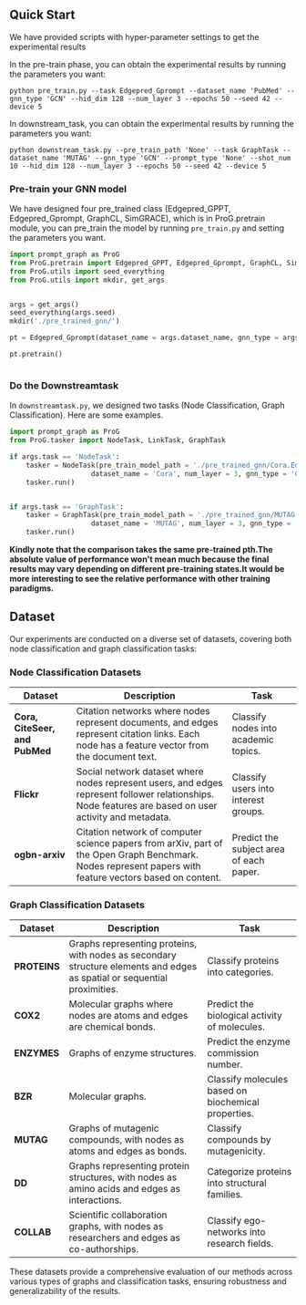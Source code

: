 
## Quick Start
We have provided scripts with hyper-parameter settings to get the experimental results

In the pre-train phase, you can obtain the experimental results by running the parameters you want:
```shell
python pre_train.py --task Edgepred_Gprompt --dataset_name 'PubMed' --gnn_type 'GCN' --hid_dim 128 --num_layer 3 --epochs 50 --seed 42 --device 5
```

In downstream_task, you can obtain the experimental results by running the parameters you want:

```shell
python downstream_task.py --pre_train_path 'None' --task GraphTask --dataset_name 'MUTAG' --gnn_type 'GCN' --prompt_type 'None' --shot_num 10 --hid_dim 128 --num_layer 3 --epochs 50 --seed 42 --device 5
```




### Pre-train your GNN model

We have designed four pre_trained class (Edgepred_GPPT, Edgepred_Gprompt, GraphCL, SimGRACE), which is in ProG.pretrain module, you can pre_train the model by running ``pre_train.py`` and setting the parameters you want.

```python
import prompt_graph as ProG
from ProG.pretrain import Edgepred_GPPT, Edgepred_Gprompt, GraphCL, SimGRACE
from ProG.utils import seed_everything
from ProG.utils import mkdir, get_args


args = get_args()
seed_everything(args.seed)
mkdir('./pre_trained_gnn/')

pt = Edgepred_Gprompt(dataset_name = args.dataset_name, gnn_type = args.gnn_type, hid_dim = args.hid_dim, gln = args.num_layer, num_epoch=args.epochs)

pt.pretrain()



```
### Do the Downstreamtask
In ``downstreamtask.py``, we designed two tasks (Node Classification, Graph Classification). Here are some examples. 
```python
import prompt_graph as ProG
from ProG.tasker import NodeTask, LinkTask, GraphTask

if args.task == 'NodeTask':
    tasker = NodeTask(pre_train_model_path = './pre_trained_gnn/Cora.Edgepred_GPPT.GCN.128hidden_dim.pth', 
                    dataset_name = 'Cora', num_layer = 3, gnn_type = 'GCN', prompt_type = 'GPrompt', epochs = 150, shot_num = 5)
    tasker.run()


if args.task == 'GraphTask':
    tasker = GraphTask(pre_train_model_path = './pre_trained_gnn/MUTAG.SimGRACE.GCN.128hidden_dim.pth', 
                    dataset_name = 'MUTAG', num_layer = 3, gnn_type = 'GCN', prompt_type = 'GPrompt', epochs = 150, shot_num = 5)
    tasker.run()

```



  
**Kindly note that the comparison takes the same pre-trained pth.The absolute value of performance won't mean much because the final results may vary depending on different
  pre-training states.It would be more interesting to see the relative performance with other training paradigms.**

## Dataset

Our experiments are conducted on a diverse set of datasets, covering both node classification and graph classification tasks:

### Node Classification Datasets

| Dataset       | Description                                                                                                                       | Task                                  |
|---------------|-----------------------------------------------------------------------------------------------------------------------------------|---------------------------------------|
| **Cora, CiteSeer, and PubMed** | Citation networks where nodes represent documents, and edges represent citation links. Each node has a feature vector from the document text. | Classify nodes into academic topics.  |
| **Flickr**    | Social network dataset where nodes represent users, and edges represent follower relationships. Node features are based on user activity and metadata. | Classify users into interest groups.  |
| **ogbn-arxiv**| Citation network of computer science papers from arXiv, part of the Open Graph Benchmark. Nodes represent papers with feature vectors based on content. | Predict the subject area of each paper.|

### Graph Classification Datasets

| Dataset       | Description                                                                                                                       | Task                                  |
|---------------|-----------------------------------------------------------------------------------------------------------------------------------|---------------------------------------|
| **PROTEINS**  | Graphs representing proteins, with nodes as secondary structure elements and edges as spatial or sequential proximities.           | Classify proteins into categories.    |
| **COX2**      | Molecular graphs where nodes are atoms and edges are chemical bonds.                                                              | Predict the biological activity of molecules. |
| **ENZYMES**   | Graphs of enzyme structures.                                                                                                      | Predict the enzyme commission number. |
| **BZR**       | Molecular graphs.                                                                                                                 | Classify molecules based on biochemical properties. |
| **MUTAG**     | Graphs of mutagenic compounds, with nodes as atoms and edges as bonds.                                                            | Classify compounds by mutagenicity.   |
| **DD**        | Graphs representing protein structures, with nodes as amino acids and edges as interactions.                                      | Categorize proteins into structural families. |
| **COLLAB**    | Scientific collaboration graphs, with nodes as researchers and edges as co-authorships.                                           | Classify ego-networks into research fields. |

These datasets provide a comprehensive evaluation of our methods across various types of graphs and classification tasks, ensuring robustness and generalizability of the results.


